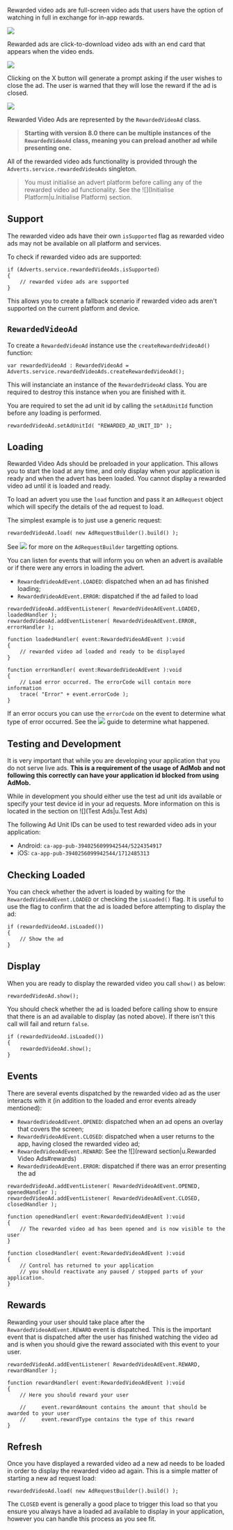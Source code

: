 
Rewarded video ads are full-screen video ads that users have the option of watching in full in exchange for in-app rewards.

![](images/admob_rewarded_01.png)

Rewarded ads are click-to-download video ads with an end card that appears when the video ends.

![](images/admob_rewarded_02.png)

Clicking on the X button will generate a prompt asking if the user wishes to close the ad.
The user is warned that they will lose the reward if the ad is closed.

![](images/admob_rewarded_03.png)


Rewarded Video Ads are represented by the `RewardedVideoAd` class. 

> **Starting with version 8.0 there can be multiple instances of the `RewardedVideoAd` class, meaning you can preload another ad while presenting one.**

All of the rewarded video ads functionality is provided through the `Adverts.service.rewardedVideoAds` singleton.

>
> You must initialise an advert platform before calling any of the rewarded video ad functionality. 
> See the ![](Initialise Platform|u.Initialise Platform) section.
>



## Support

The rewarded video ads have their own `isSupported` flag as rewarded video ads may not be available on all platform and services.

To check if rewarded video ads are supported:

```as3
if (Adverts.service.rewardedVideoAds.isSupported)
{
	// rewarded video ads are supported
}
```

This allows you to create a fallback scenario if rewarded video ads aren't supported on the current platform and device. 


## `RewardedVideoAd`

To create a `RewardedVideoAd` instance use the `createRewardedVideoAd()` function:

```as3
var rewardedVideoAd : RewardedVideoAd = Adverts.service.rewardedVideoAds.createRewardedVideoAd();
```

This will instanciate an instance of the `RewardedVideoAd` class. You are required to destroy this instance when you are finished with it.


You are required to set the ad unit id by calling the `setAdUnitId` function before any loading is performed.

```as3
rewardedVideoAd.setAdUnitId( "REWARDED_AD_UNIT_ID" );
```


## Loading

Rewarded Video Ads should be preloaded in your application. This allows you to start the load at any time, and only display when your application is ready and when the advert has been loaded. You cannot display a rewarded video ad until it is loaded and ready.

To load an advert you use the `load` function and pass it an `AdRequest` object which will specify the details of the ad request to load.

The simplest example is to just use a generic request:

```as3
rewardedVideoAd.load( new AdRequestBuilder().build() );
```

See ![](Targeting|u.Targeting) for more on the `AdRequestBuilder` targetting options.

You can listen for events that will inform you on when an advert is available or if there were any errors in loading the advert.

- `RewardedVideoAdEvent.LOADED`: dispatched when an ad has finished loading;
- `RewardedVideoAdEvent.ERROR`: dispatched if the ad failed to load


```as3
rewardedVideoAd.addEventListener( RewardedVideoAdEvent.LOADED, loadedHandler );
rewardedVideoAd.addEventListener( RewardedVideoAdEvent.ERROR, errorHandler );

function loadedHandler( event:RewardedVideoAdEvent ):void
{
	// rewarded video ad loaded and ready to be displayed
}

function errorHandler( event:RewardedVideoAdEvent ):void
{
	// Load error occurred. The errorCode will contain more information
	trace( "Error" + event.errorCode );
}
```

If an error occurs you can use the `errorCode` on the event to determine what type of error occurred. See the ![](troubleshooting|u.Troubleshooting) guide to determine what happened.



## Testing and Development

It is very important that while you are developing your application that you do not serve live ads. **This is a requirement of the usage of AdMob and not following this correctly can have your application id blocked from using AdMob.**

While in development you should either use the test ad unit ids available or specify your test device id in your ad requests. More information on this is located in the section on ![](Test Ads|u.Test Ads)

The following Ad Unit IDs can be used to test rewarded video ads in your application:

- Android: `ca-app-pub-3940256099942544/5224354917`
- iOS: `ca-app-pub-3940256099942544/1712485313`		



## Checking Loaded

You can check whether the advert is loaded by waiting for the `RewardedVideoAdEvent.LOADED` 
or checking the `isLoaded()` flag. It is useful to use the flag to confirm that the ad is loaded before attempting to display the ad:

```as3
if (rewardedVideoAd.isLoaded())
{
	// Show the ad
}
```



## Display 

When you are ready to display the rewarded video you call `show()` as below:

```as3
rewardedVideoAd.show();
```

You should check whether the ad is loaded before calling show to ensure that there is an ad available to display (as noted above). If there isn't this call will fail and return `false`.

```as3
if (rewardedVideoAd.isLoaded())
{
	rewardedVideoAd.show();
}
```



## Events

There are several events dispatched by the rewarded video ad as the user interacts with it (in addition to the loaded and error events already mentioned):

- `RewardedVideoAdEvent.OPENED`: dispatched when an ad opens an overlay that covers the screen;
- `RewardedVideoAdEvent.CLOSED`: dispatched when a user returns to the app, having closed the rewarded video ad;
- `RewardedVideoAdEvent.REWARD`: See the ![](reward section|u.Rewarded Video Ads#rewards)
- `RewardedVideoAdEvent.ERROR`: dispatched if there was an error presenting the ad


```as3
rewardedVideoAd.addEventListener( RewardedVideoAdEvent.OPENED, openedHandler );
rewardedVideoAd.addEventListener( RewardedVideoAdEvent.CLOSED, closedHandler );

function openedHandler( event:RewardedVideoAdEvent ):void 
{
    // The rewarded video ad has been opened and is now visible to the user 
}

function closedHandler( event:RewardedVideoAdEvent ):void 
{
	// Control has returned to your application
	// you should reactivate any paused / stopped parts of your application.
}
```


## Rewards

Rewarding your user should take place after the `RewardedVideoAdEvent.REWARD` event is dispatched.
This is the important event that is dispatched after the user has finished watching the video ad and is when you should give the reward associated with this event to your user.

```as3
rewardedVideoAd.addEventListener( RewardedVideoAdEvent.REWARD, rewardHandler );

function rewardHandler( event:RewardedVideoAdEvent ):void 
{
    // Here you should reward your user

    //     event.rewardAmount contains the amount that should be awarded to your user
    //     event.rewardType contains the type of this reward
}
```



## Refresh

Once you have displayed a rewarded video ad a new ad needs to be loaded in order to display the rewarded video ad again. This is a simple matter of starting a new ad request load:

```as3
rewardedVideoAd.load( new AdRequestBuilder().build() );
```

The `CLOSED` event is generally a good place to trigger this load so that you ensure you always have a loaded ad available to display in your application, however you can handle this process as you see fit.

